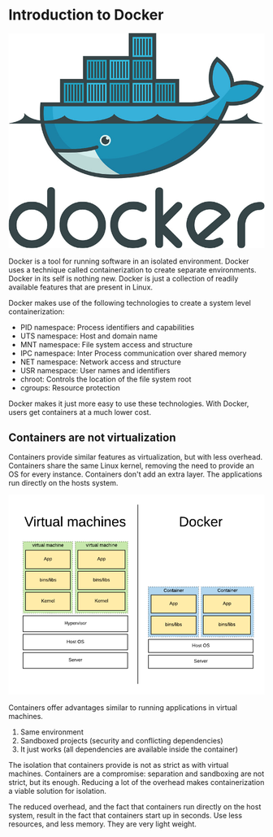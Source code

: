 # Introduction to Docker

![Docker logo](./img/docker_logo.jpg)

Docker is a tool for running software in an isolated environment. Docker uses a technique called containerization to create separate environments. Docker in its self is nothing new. Docker is just a collection of readily available features that are present in Linux.

Docker makes use of the following technologies to create a system level containerization:

* PID namespace: Process identifiers and capabilities
* UTS namespace: Host and domain name
* MNT namespace: File system access and structure
* IPC namespace: Inter Process communication over shared memory
* NET namespace: Network access and structure
* USR namespace: User names and identifiers
* chroot: Controls the location of the file system root
* cgroups: Resource protection

Docker makes it just more easy to use these technologies. With Docker, users get containers at a much lower cost.

## Containers are not virtualization

Containers provide similar features as virtualization, but with less overhead. Containers share the same Linux kernel, removing the need to provide an OS for every instance. Containers don't add an extra layer. The applications run directly on the hosts system.

![Virtual Machines versus Docker](./img/virtualmachines_vs_docker.png)

Containers offer advantages similar to running applications in virtual machines.

1. Same environment
2. Sandboxed projects (security and conflicting dependencies)
3. It just works (all dependencies are available inside the container)

The isolation that containers provide is not as strict as with virtual machines. Containers are a compromise: separation and sandboxing are not strict, but its enough. Reducing a lot of the overhead makes containerization a viable solution for isolation.

The reduced overhead, and the fact that containers run directly on the host system, result in the fact that containers start up in seconds. Use less resources, and less memory. They are very light weight.